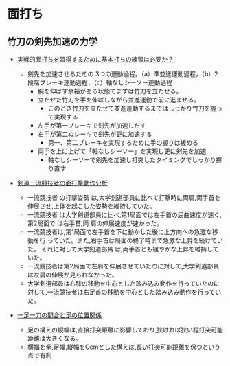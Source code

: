 # 面打ち

## 竹刀の剣先加速の力学
- [実戦的面打ちを習得するために基本打ちの練習は必要か？](https://www.jstage.jst.go.jp/article/budo/51/1/51_1/_pdf/-char/ja)
  - 剣先を加速させるための 3つの運動過程。（a）準並進運動過程，（b）2段階ブレーキ運動過程，（c）軸なしシーソー運動過程
    - 腕を伸ばす余裕がある状態でまずは竹刀を立たせる。
    - 立たせた竹刀を手を伸ばしながら並進運動で前に進ませる。
      - このとき竹刀を立たせて並進運動するまではしっかり竹刀を握って実現する
    - 左手が第一ブレーキで剣先が加速しだす
    - 右手が第二ぬレーキで剣先が更に加速する
      - 第一、第二ブレーキを実現するために手の握りは緩める
    - 両手を上に上げて「軸なしシーソー」を実現し更に剣先を加速
      - 軸なしシーソーで剣先を加速し打突したタイミングでしっかり握り直す
    
- [剣道一流競技者の面打撃動作分析](https://www.jstage.jst.go.jp/article/budo1968/36/2/36_51/_pdf/-char/ja)
  - 一流競技者 の打撃姿勢 は,大学剣道部員に比べて打撃時に両肩,両手首を伸展させ,上体を起こした姿勢を維持していた。
  - 一流競技者 は大学剣道部員に比べ,第1局面では左手首の屈曲速度が速く,第2局面で は右手首,両 肩の伸展速度が速かった。
  - 一流競技者は,第1局面で左手首を下に動かした後に上方向への急激な移動を行 っていた。また,右手首は局面の終了時まで急激な上昇を続けていた。 それに対して大学剣道部員 は,両手首とも緩やかな上昇を維持していた。
  - 一流競技者は第2局面で左肩を伸展させていたのに対して,大学剣道部員は左肩の伸展が見られなかった。
  - 大学剣道部員は右膝の移動を中心とした踏み込み動作を行っていたのに対して,一流競技者は右足首の移動を中心とした踏み込み動作を行っていた。

- [一足一刀の間合と足の位置関係](https://www.jstage.jst.go.jp/article/budo1968/20/2/20_117/_pdf/-char/ja)
  - 足の構えの縦幅は,直接打突距離に影響しており,狭ければ狭い程打突可能距離は大きくなる。
  - 横幅を拳,足幅,縦幅をOcmとした構えは,長い打突可能距離を保つという点で有利
